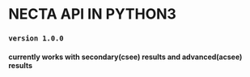 # NECTA API IN PYTHON3
### `version 1.0.0`

#### currently works with secondary(csee) results and advanced(acsee) results